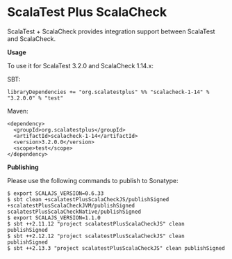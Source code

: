 # ScalaTest Plus ScalaCheck
ScalaTest + ScalaCheck provides integration support between ScalaTest and ScalaCheck.

**Usage**

To use it for ScalaTest 3.2.0 and ScalaCheck 1.14.x: 

SBT: 

```
libraryDependencies += "org.scalatestplus" %% "scalacheck-1-14" % "3.2.0.0" % "test"
```

Maven: 

```
<dependency>
  <groupId>org.scalatestplus</groupId>
  <artifactId>scalacheck-1-14</artifactId>
  <version>3.2.0.0</version>
  <scope>test</scope>
</dependency>
```

**Publishing**

Please use the following commands to publish to Sonatype: 

```
$ export SCALAJS_VERSION=0.6.33
$ sbt clean +scalatestPlusScalaCheckJS/publishSigned +scalatestPlusScalaCheckJVM/publishSigned scalatestPlusScalaCheckNative/publishSigned
$ export SCALAJS_VERSION=1.1.0
$ sbt ++2.11.12 "project scalatestPlusScalaCheckJS" clean publishSigned
$ sbt ++2.12.12 "project scalatestPlusScalaCheckJS" clean publishSigned
$ sbt ++2.13.3 "project scalatestPlusScalaCheckJS" clean publishSigned
```
